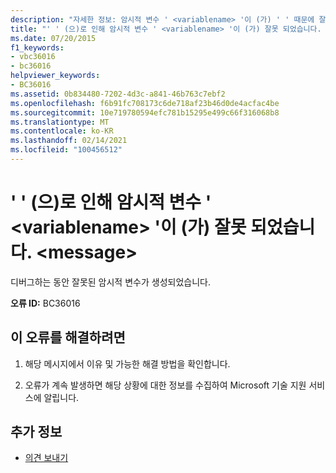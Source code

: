 ```yaml
---
description: "자세한 정보: 암시적 변수 ' <variablename> '이 (가) ' ' 때문에 잘못 되었습니다. <message>"
title: "' ' (으)로 인해 암시적 변수 ' <variablename> '이 (가) 잘못 되었습니다. <message>"
ms.date: 07/20/2015
f1_keywords:
- vbc36016
- bc36016
helpviewer_keywords:
- BC36016
ms.assetid: 0b834480-7202-4d3c-a841-46b763c7ebf2
ms.openlocfilehash: f6b91fc708173c6de718af23b46d0de4acfac4be
ms.sourcegitcommit: 10e719780594efc781b15295e499c66f316068b8
ms.translationtype: MT
ms.contentlocale: ko-KR
ms.lasthandoff: 02/14/2021
ms.locfileid: "100456512"
---
```

# <a name="implicit-variable-variablename-is-invalid-because-of-message"></a>' ' (으)로 인해 암시적 변수 ' \<variablename> '이 (가) 잘못 되었습니다. \<message>

디버그하는 동안 잘못된 암시적 변수가 생성되었습니다.  
  
 **오류 ID:** BC36016  
  
## <a name="to-correct-this-error"></a>이 오류를 해결하려면  
  
1. 해당 메시지에서 이유 및 가능한 해결 방법을 확인합니다.  
  
2. 오류가 계속 발생하면 해당 상황에 대한 정보를 수집하여 Microsoft 기술 지원 서비스에 알립니다.  
  
## <a name="see-also"></a>추가 정보

- [의견 보내기](/visualstudio/ide/feedback-options)
